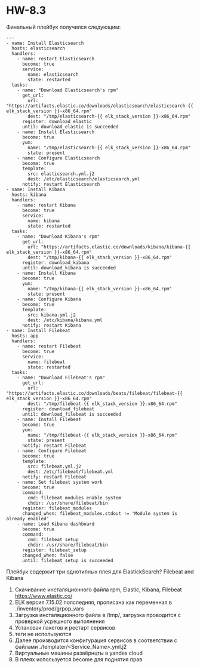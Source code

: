 # HW-8.3

Финальный плейбук получился следующим:

    ---
    - name: Install Elasticsearch
      hosts: elasticsearch
      handlers:
        - name: restart Elasticsearch
          become: true
          service:
            name: elasticsearch
            state: restarted
      tasks:
        - name: "Download Elasticsearch's rpm"
          get_url:
            url: "https://artifacts.elastic.co/downloads/elasticsearch/elasticsearch-{{ elk_stack_version }}-x86_64.rpm"
            dest: "/tmp/elasticsearch-{{ elk_stack_version }}-x86_64.rpm"
          register: download_elastic
          until: download_elastic is succeeded
        - name: Install Elasticsearch
          become: true
          yum:
            name: "/tmp/elasticsearch-{{ elk_stack_version }}-x86_64.rpm"
            state: present
        - name: Configure Elasticsearch
          become: true
          template:
            src: elasticsearch.yml.j2
            dest: /etc/elasticsearch/elasticsearch.yml
          notify: restart Elasticsearch
    - name: Install Kibana
      hosts: kibana
      handlers:
        - name: restart Kibana
          become: true
          service:
            name: kibana
            state: restarted
      tasks:
        - name: "Download Kibana's rpm"
          get_url:
            url: "https://artifacts.elastic.co/downloads/kibana/kibana-{{ elk_stack_version }}-x86_64.rpm"
            dest: "/tmp/kibana-{{ elk_stack_version }}-x86_64.rpm"
          register: download_kibana
          until: download_kibana is succeeded
        - name: Install Kibana
          become: true
          yum:
            name: "/tmp/kibana-{{ elk_stack_version }}-x86_64.rpm"
            state: present
        - name: Configure Kibana
          become: true
          template:
            src: kibana.yml.j2
            dest: /etc/kibana/kibana.yml
          notify: restart Kibana
    - name: Install Filebeat
      hosts: app
      handlers:
        - name: restart Filebeat
          become: true
          service:
            name: filebeat
            state: restarted
      tasks:
        - name: "Download Filebeat's rpm"
          get_url:
            url: "https://artifacts.elastic.co/downloads/beats/filebeat/filebeat-{{ elk_stack_version }}-x86_64.rpm"
            dest: "/tmp/filebeat-{{ elk_stack_version }}-x86_64.rpm"
          register: download_filebeat
          until: download_filebeat is succeeded
        - name: Install Filebeat
          become: true
          yum:
            name: "/tmp/filebeat-{{ elk_stack_version }}-x86_64.rpm"
            state: present
          notify: restart Filebeat   
        - name: Configure Filebeat
          become: true
          template:
            src: filebeat.yml.j2
            dest: /etc/filebeat/filebeat.yml
          notify: restart Filebeat
        - name: Set filebeat system work
          become: true
          command:
            cmd: filebeat modules enable system
            chdir: /usr/share/filebeat/bin
          register: filebeat_modules
          changed_when: filebeat_modules.stdout != 'Module system is already enabled'
        - name: Load Kibana dashboard
          become: true   
          command:
            cmd: filebeat setup
            chdir: /usr/share/filebeat/bin
          register: filebeat_setup
          changed_when: false
          until: filebeat_setup is succeeded
          
          
Плейбук содержит три однотипных плея для ElastickSearch? Filebeat and Kibana

1. Скачивание инсталяционного файла rpm, Elastic, Kibana, Filebeat https://www.elastic.co/
2. ELK версия 7.15.02 полследняя, прописана как переменная в ./inventory/prod/grpop_vars
3. Загрузка инсталяционного файла в /tmp/, загрузка проводится с проверкой усрешного выполнения
4. Установак пакетов и рестарт сервисов
5. теги не используются
6. Далее производится конфигурация сервисов в соответствии с файлами ./templater/<Service_Name>.yml.j2 
7. Виртуальные машины развёрнцты в yandex cloud
9. В плеях используется become для поднятия прав


